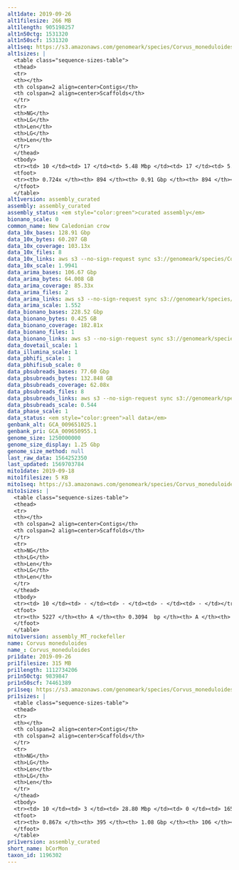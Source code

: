 ```yaml
---
alt1date: 2019-09-26
alt1filesize: 266 MB
alt1length: 905198257
alt1n50ctg: 1531320
alt1n50scf: 1531320
alt1seq: https://s3.amazonaws.com/genomeark/species/Corvus_moneduloides/bCorMon1/assembly_curated/bCorMon1.alt.cur.20190926.fasta.gz
alt1sizes: |
  <table class="sequence-sizes-table">
  <thead>
  <tr>
  <th></th>
  <th colspan=2 align=center>Contigs</th>
  <th colspan=2 align=center>Scaffolds</th>
  </tr>
  <tr>
  <th>NG</th>
  <th>LG</th>
  <th>Len</th>
  <th>LG</th>
  <th>Len</th>
  </tr>
  </thead>
  <tbody>
  <tr><td> 10 </td><td> 17 </td><td> 5.48 Mbp </td><td> 17 </td><td> 5.48 Mbp </td></tr>  <tr><td> 20 </td><td> 43 </td><td> 4.29 Mbp </td><td> 43 </td><td> 4.29 Mbp </td></tr>  <tr><td> 30 </td><td> 77 </td><td> 3.14 Mbp </td><td> 77 </td><td> 3.14 Mbp </td></tr>  <tr><td> 40 </td><td> 124 </td><td> 2.35 Mbp </td><td> 124 </td><td> 2.35 Mbp </td></tr>  <tr style="background-color:#cccccc;"><td> 50 </td><td> 190 </td><td> 1.53 Mbp </td><td> 190 </td><td> 1.53 Mbp </td></tr>  <tr><td> 60 </td><td> 296 </td><td> 0.91 Mbp </td><td> 296 </td><td> 0.91 Mbp </td></tr>  <tr><td> 70 </td><td> 534 </td><td> 0.21 Mbp </td><td> 534 </td><td> 0.21 Mbp </td></tr>  <tr><td> 80 </td><td> - </td><td> - </td><td> - </td><td> - </td></tr>  <tr><td> 90 </td><td> - </td><td> - </td><td> - </td><td> - </td></tr>  <tr><td> 100 </td><td> - </td><td> - </td><td> - </td><td> - </td></tr>  </tbody>
  <tfoot>
  <tr><th> 0.724x </th><th> 894 </th><th> 0.91 Gbp </th><th> 894 </th><th> 0.91 Gbp </th></tr>
  </tfoot>
  </table>
alt1version: assembly_curated
assembly: assembly_curated
assembly_status: <em style="color:green">curated assembly</em>
bionano_scale: 0
common_name: New Caledonian crow
data_10x_bases: 128.91 Gbp
data_10x_bytes: 60.207 GB
data_10x_coverage: 103.13x
data_10x_files: 8
data_10x_links: aws s3 --no-sign-request sync s3://genomeark/species/Corvus_moneduloides/bCorMon1/genomic_data/10x/ .<br>
data_10x_scale: 1.9941
data_arima_bases: 106.67 Gbp
data_arima_bytes: 64.008 GB
data_arima_coverage: 85.33x
data_arima_files: 2
data_arima_links: aws s3 --no-sign-request sync s3://genomeark/species/Corvus_moneduloides/bCorMon1/genomic_data/arima/ .<br>
data_arima_scale: 1.552
data_bionano_bases: 228.52 Gbp
data_bionano_bytes: 0.425 GB
data_bionano_coverage: 182.81x
data_bionano_files: 1
data_bionano_links: aws s3 --no-sign-request sync s3://genomeark/species/Corvus_moneduloides/bCorMon1/genomic_data/bionano/ .<br>
data_dovetail_scale: 1
data_illumina_scale: 1
data_pbhifi_scale: 1
data_pbhifisub_scale: 0
data_pbsubreads_bases: 77.60 Gbp
data_pbsubreads_bytes: 132.848 GB
data_pbsubreads_coverage: 62.08x
data_pbsubreads_files: 8
data_pbsubreads_links: aws s3 --no-sign-request sync s3://genomeark/species/Corvus_moneduloides/bCorMon1/genomic_data/pacbio/ . --exclude "*ccs*bam*"<br>
data_pbsubreads_scale: 0.544
data_phase_scale: 1
data_status: <em style="color:green">all data</em>
genbank_alt: GCA_009651025.1
genbank_pri: GCA_009650955.1
genome_size: 1250000000
genome_size_display: 1.25 Gbp
genome_size_method: null
last_raw_data: 1564252350
last_updated: 1569703784
mito1date: 2019-09-18
mito1filesize: 5 KB
mito1seq: https://s3.amazonaws.com/genomeark/species/Corvus_moneduloides/bCorMon1/assembly_MT_rockefeller/bCorMon1.MT.20190918.fasta.gz
mito1sizes: |
  <table class="sequence-sizes-table">
  <thead>
  <tr>
  <th></th>
  <th colspan=2 align=center>Contigs</th>
  <th colspan=2 align=center>Scaffolds</th>
  </tr>
  <tr>
  <th>NG</th>
  <th>LG</th>
  <th>Len</th>
  <th>LG</th>
  <th>Len</th>
  </tr>
  </thead>
  <tbody>
  <tr><td> 10 </td><td> - </td><td> - </td><td> - </td><td> - </td></tr>  <tr><td> 20 </td><td> - </td><td> - </td><td> - </td><td> - </td></tr>  <tr><td> 30 </td><td> - </td><td> - </td><td> - </td><td> - </td></tr>  <tr><td> 40 </td><td> - </td><td> - </td><td> - </td><td> - </td></tr>  <tr style="background-color:#cccccc;"><td> 50 </td><td> - </td><td style="background-color:#ff8888;"> - </td><td> - </td><td style="background-color:#ff8888;"> - </td></tr>  <tr><td> 60 </td><td> - </td><td> - </td><td> - </td><td> - </td></tr>  <tr><td> 70 </td><td> - </td><td> - </td><td> - </td><td> - </td></tr>  <tr><td> 80 </td><td> - </td><td> - </td><td> - </td><td> - </td></tr>  <tr><td> 90 </td><td> - </td><td> - </td><td> - </td><td> - </td></tr>  <tr><td> 100 </td><td> - </td><td> - </td><td> - </td><td> - </td></tr>  </tbody>
  <tfoot>
  <tr><th> 5227 </th><th> A </th><th> 0.3094  bp </th><th> A </th><th> 0.3094  bp </th></tr>
  </tfoot>
  </table>
mito1version: assembly_MT_rockefeller
name: Corvus moneduloides
name_: Corvus_moneduloides
pri1date: 2019-09-26
pri1filesize: 315 MB
pri1length: 1112734206
pri1n50ctg: 9839847
pri1n50scf: 74461389
pri1seq: https://s3.amazonaws.com/genomeark/species/Corvus_moneduloides/bCorMon1/assembly_curated/bCorMon1.pri.cur.20190926.fasta.gz
pri1sizes: |
  <table class="sequence-sizes-table">
  <thead>
  <tr>
  <th></th>
  <th colspan=2 align=center>Contigs</th>
  <th colspan=2 align=center>Scaffolds</th>
  </tr>
  <tr>
  <th>NG</th>
  <th>LG</th>
  <th>Len</th>
  <th>LG</th>
  <th>Len</th>
  </tr>
  </thead>
  <tbody>
  <tr><td> 10 </td><td> 3 </td><td> 28.80 Mbp </td><td> 0 </td><td> 165.74 Mbp </td></tr>  <tr><td> 20 </td><td> 9 </td><td> 17.42 Mbp </td><td> 1 </td><td> 123.34 Mbp </td></tr>  <tr><td> 30 </td><td> 17 </td><td> 15.76 Mbp </td><td> 2 </td><td> 122.10 Mbp </td></tr>  <tr><td> 40 </td><td> 26 </td><td> 12.61 Mbp </td><td> 4 </td><td> 74.70 Mbp </td></tr>  <tr style="background-color:#cccccc;"><td> 50 </td><td> 37 </td><td style="background-color:#88ff88;"> 9.84 Mbp </td><td> 5 </td><td style="background-color:#88ff88;"> 74.46 Mbp </td></tr>  <tr><td> 60 </td><td> 52 </td><td> 6.72 Mbp </td><td> 8 </td><td> 37.23 Mbp </td></tr>  <tr><td> 70 </td><td> 74 </td><td> 4.38 Mbp </td><td> 12 </td><td> 21.20 Mbp </td></tr>  <tr><td> 80 </td><td> 114 </td><td> 1.79 Mbp </td><td> 19 </td><td> 14.83 Mbp </td></tr>  <tr><td> 90 </td><td> - </td><td> - </td><td> - </td><td> - </td></tr>  <tr><td> 100 </td><td> - </td><td> - </td><td> - </td><td> - </td></tr>  </tbody>
  <tfoot>
  <tr><th> 0.867x </th><th> 395 </th><th> 1.08 Gbp </th><th> 106 </th><th> 1.11 Gbp </th></tr>
  </tfoot>
  </table>
pri1version: assembly_curated
short_name: bCorMon
taxon_id: 1196302
---
```


